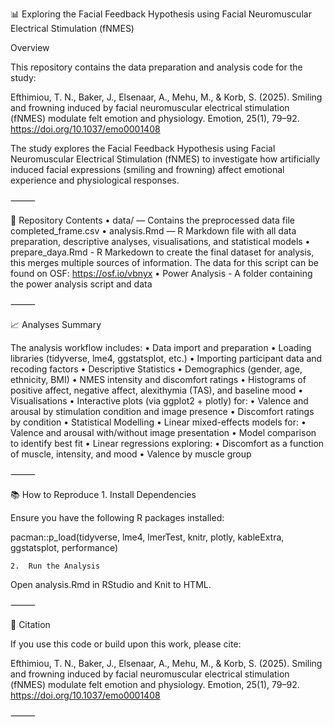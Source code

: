
📊 Exploring the Facial Feedback Hypothesis using Facial Neuromuscular Electrical Stimulation (fNMES)

Overview

This repository contains the data preparation and analysis code for the study:

Efthimiou, T. N., Baker, J., Elsenaar, A., Mehu, M., & Korb, S. (2025).
Smiling and frowning induced by facial neuromuscular electrical stimulation (fNMES) modulate felt emotion and physiology.
Emotion, 25(1), 79–92.
https://doi.org/10.1037/emo0001408

The study explores the Facial Feedback Hypothesis using Facial Neuromuscular Electrical Stimulation (fNMES) to investigate how artificially induced facial expressions (smiling and frowning) affect emotional experience and physiological responses.

⸻

📑 Repository Contents
	•	data/ — Contains the preprocessed data file completed_frame.csv
	•	analysis.Rmd — R Markdown file with all data preparation, descriptive analyses, visualisations, and statistical models
  •	prepare_daya.Rmd - R Markedown to create the final dataset for analysis, this merges multiple sources of information. The data for this script can be found on OSF: https://osf.io/vbnyx
  •	Power Analysis - A folder containing the power analysis script and data

⸻

📈 Analyses Summary

The analysis workflow includes:
	•	Data import and preparation
	•	Loading libraries (tidyverse, lme4, ggstatsplot, etc.)
	•	Importing participant data and recoding factors
	•	Descriptive Statistics
	•	Demographics (gender, age, ethnicity, BMI)
	•	NMES intensity and discomfort ratings
	•	Histograms of positive affect, negative affect, alexithymia (TAS), and baseline mood
	•	Visualisations
	•	Interactive plots (via ggplot2 + plotly) for:
	•	Valence and arousal by stimulation condition and image presence
	•	Discomfort ratings by condition
	•	Statistical Modelling
	•	Linear mixed-effects models for:
	•	Valence and arousal with/without image presentation
	•	Model comparison to identify best fit
	•	Linear regressions exploring:
	•	Discomfort as a function of muscle, intensity, and mood
	•	Valence by muscle group

⸻

📚 How to Reproduce
	1.	Install Dependencies

Ensure you have the following R packages installed:

pacman::p_load(tidyverse, lme4, lmerTest, knitr, plotly, kableExtra, ggstatsplot, performance)

	2.	Run the Analysis

Open analysis.Rmd in RStudio and Knit to HTML.

⸻

🔬 Citation

If you use this code or build upon this work, please cite:

Efthimiou, T. N., Baker, J., Elsenaar, A., Mehu, M., & Korb, S. (2025).
Smiling and frowning induced by facial neuromuscular electrical stimulation (fNMES) modulate felt emotion and physiology.
Emotion, 25(1), 79–92.
https://doi.org/10.1037/emo0001408

⸻

